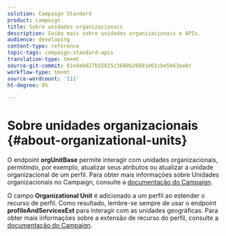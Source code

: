```yaml
---
solution: Campaign Standard
product: campaign
title: Sobre unidades organizacionais
description: Saiba mais sobre unidades organizacionais e APIs.
audience: developing
content-type: reference
topic-tags: campaign-standard-apis
translation-type: tm+mt
source-git-commit: 01e4eb027b55815c3680b26691e61cbe5b63ee8c
workflow-type: tm+mt
source-wordcount: '111'
ht-degree: 0%

---
```



# Sobre unidades organizacionais {#about-organizational-units}

O endpoint **orgUnitBase** permite interagir com unidades organizacionais, permitindo, por exemplo, atualizar seus atributos ou atualizar a unidade organizacional de um perfil. Para obter mais informações sobre Unidades organizacionais no Campaign, consulte a [documentação do Campaign](https://experienceleague.adobe.com/docs/campaign-standard/using/administrating/users-and-security/organizational-units.html?lang=en#administrating).

O campo **Organizational Unit** é adicionado a um perfil ao estender o recurso de perfil. Como resultado, lembre-se sempre de usar o endpoint **profileAndServicesExt** para interagir com as unidades geográficas. Para obter mais informações sobre a extensão de recurso do perfil, consulte a [documentação do Campaign](https://experienceleague.adobe.com/docs/campaign-standard/using/administrating/users-and-security/organizational-units.html?lang=en#partitioning-profiles).
